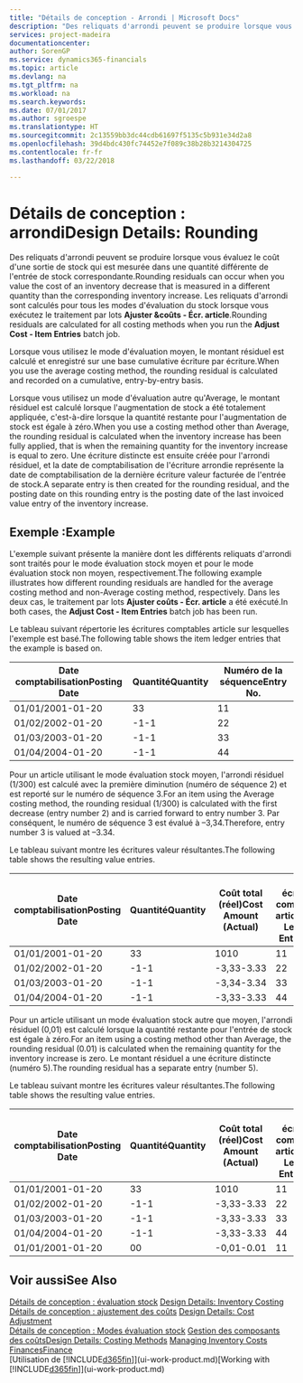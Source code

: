 ```yaml
---
title: "Détails de conception - Arrondi | Microsoft Docs"
description: "Des reliquats d'arrondi peuvent se produire lorsque vous évaluez le coût d'une sortie de stock qui est mesurée dans une quantité différente de l'entrée de stock correspondante. Les reliquats d'arrondi sont calculés pour tous les modes d'évaluation du stock lorsque vous exécutez le traitement par lots **Ajuster &coûts - Écr. article**."
services: project-madeira
documentationcenter: 
author: SorenGP
ms.service: dynamics365-financials
ms.topic: article
ms.devlang: na
ms.tgt_pltfrm: na
ms.workload: na
ms.search.keywords: 
ms.date: 07/01/2017
ms.author: sgroespe
ms.translationtype: HT
ms.sourcegitcommit: 2c13559bb3dc44cdb61697f5135c5b931e34d2a8
ms.openlocfilehash: 39d4bdc430fc74452e7f089c38b28b3214304725
ms.contentlocale: fr-fr
ms.lasthandoff: 03/22/2018

---
```

# <a name="design-details-rounding"></a><span data-ttu-id="4a3c9-104">Détails de conception : arrondi</span><span class="sxs-lookup"><span data-stu-id="4a3c9-104">Design Details: Rounding</span></span>
<span data-ttu-id="4a3c9-105">Des reliquats d'arrondi peuvent se produire lorsque vous évaluez le coût d'une sortie de stock qui est mesurée dans une quantité différente de l'entrée de stock correspondante.</span><span class="sxs-lookup"><span data-stu-id="4a3c9-105">Rounding residuals can occur when you value the cost of an inventory decrease that is measured in a different quantity than the corresponding inventory increase.</span></span> <span data-ttu-id="4a3c9-106">Les reliquats d'arrondi sont calculés pour tous les modes d'évaluation du stock lorsque vous exécutez le traitement par lots **Ajuster &coûts - Écr. article**.</span><span class="sxs-lookup"><span data-stu-id="4a3c9-106">Rounding residuals are calculated for all costing methods when you run the **Adjust Cost - Item Entries** batch job.</span></span>  

 <span data-ttu-id="4a3c9-107">Lorsque vous utilisez le mode d'évaluation moyen, le montant résiduel est calculé et enregistré sur une base cumulative écriture par écriture.</span><span class="sxs-lookup"><span data-stu-id="4a3c9-107">When you use the average costing method, the rounding residual is calculated and recorded on a cumulative, entry-by-entry basis.</span></span>  

 <span data-ttu-id="4a3c9-108">Lorsque vous utilisez un mode d'évaluation autre qu'Average, le montant résiduel est calculé lorsque l'augmentation de stock a été totalement appliquée, c'est-à-dire lorsque la quantité restante pour l'augmentation de stock est égale à zéro.</span><span class="sxs-lookup"><span data-stu-id="4a3c9-108">When you use a costing method other than Average, the rounding residual is calculated when the inventory increase has been fully applied, that is when the remaining quantity for the inventory increase is equal to zero.</span></span> <span data-ttu-id="4a3c9-109">Une écriture distincte est ensuite créée pour l'arrondi résiduel, et la date de comptabilisation de l'écriture arrondie représente la date de comptabilisation de la dernière écriture valeur facturée de l'entrée de stock.</span><span class="sxs-lookup"><span data-stu-id="4a3c9-109">A separate entry is then created for the rounding residual, and the posting date on this rounding entry is the posting date of the last invoiced value entry of the inventory increase.</span></span>  

## <a name="example"></a><span data-ttu-id="4a3c9-110">Exemple :</span><span class="sxs-lookup"><span data-stu-id="4a3c9-110">Example</span></span>  
 <span data-ttu-id="4a3c9-111">L'exemple suivant présente la manière dont les différents reliquats d'arrondi sont traités pour le mode évaluation stock moyen et pour le mode évaluation stock non moyen, respectivement.</span><span class="sxs-lookup"><span data-stu-id="4a3c9-111">The following example illustrates how different rounding residuals are handled for the average costing method and non-Average costing method, respectively.</span></span> <span data-ttu-id="4a3c9-112">Dans les deux cas, le traitement par lots **Ajuster coûts - Écr. article** a été exécuté.</span><span class="sxs-lookup"><span data-stu-id="4a3c9-112">In both cases, the **Adjust Cost - Item Entries** batch job has been run.</span></span>  

 <span data-ttu-id="4a3c9-113">Le tableau suivant répertorie les écritures comptables article sur lesquelles l'exemple est basé.</span><span class="sxs-lookup"><span data-stu-id="4a3c9-113">The following table shows the item ledger entries that the example is based on.</span></span>  

|<span data-ttu-id="4a3c9-114">Date comptabilisation</span><span class="sxs-lookup"><span data-stu-id="4a3c9-114">Posting Date</span></span>|<span data-ttu-id="4a3c9-115">Quantité</span><span class="sxs-lookup"><span data-stu-id="4a3c9-115">Quantity</span></span>|<span data-ttu-id="4a3c9-116">Numéro de la séquence</span><span class="sxs-lookup"><span data-stu-id="4a3c9-116">Entry No.</span></span>|  
|------------------|--------------|---------------|  
|<span data-ttu-id="4a3c9-117">01/01/20</span><span class="sxs-lookup"><span data-stu-id="4a3c9-117">01-01-20</span></span>|<span data-ttu-id="4a3c9-118">3</span><span class="sxs-lookup"><span data-stu-id="4a3c9-118">3</span></span>|<span data-ttu-id="4a3c9-119">1</span><span class="sxs-lookup"><span data-stu-id="4a3c9-119">1</span></span>|  
|<span data-ttu-id="4a3c9-120">01/02/20</span><span class="sxs-lookup"><span data-stu-id="4a3c9-120">02-01-20</span></span>|<span data-ttu-id="4a3c9-121">-1</span><span class="sxs-lookup"><span data-stu-id="4a3c9-121">-1</span></span>|<span data-ttu-id="4a3c9-122">2</span><span class="sxs-lookup"><span data-stu-id="4a3c9-122">2</span></span>|  
|<span data-ttu-id="4a3c9-123">01/03/20</span><span class="sxs-lookup"><span data-stu-id="4a3c9-123">03-01-20</span></span>|<span data-ttu-id="4a3c9-124">-1</span><span class="sxs-lookup"><span data-stu-id="4a3c9-124">-1</span></span>|<span data-ttu-id="4a3c9-125">3</span><span class="sxs-lookup"><span data-stu-id="4a3c9-125">3</span></span>|  
|<span data-ttu-id="4a3c9-126">01/04/20</span><span class="sxs-lookup"><span data-stu-id="4a3c9-126">04-01-20</span></span>|<span data-ttu-id="4a3c9-127">-1</span><span class="sxs-lookup"><span data-stu-id="4a3c9-127">-1</span></span>|<span data-ttu-id="4a3c9-128">4</span><span class="sxs-lookup"><span data-stu-id="4a3c9-128">4</span></span>|  

 <span data-ttu-id="4a3c9-129">Pour un article utilisant le mode évaluation stock moyen, l'arrondi résiduel (1/300) est calculé avec la première diminution (numéro de séquence 2) et est reporté sur le numéro de séquence 3.</span><span class="sxs-lookup"><span data-stu-id="4a3c9-129">For an item using the Average costing method, the rounding residual (1/300) is calculated with the first decrease (entry number 2) and is carried forward to entry number 3.</span></span> <span data-ttu-id="4a3c9-130">Par conséquent, le numéro de séquence 3 est évalué à –3,34.</span><span class="sxs-lookup"><span data-stu-id="4a3c9-130">Therefore, entry number 3 is valued at –3.34.</span></span>  

 <span data-ttu-id="4a3c9-131">Le tableau suivant montre les écritures valeur résultantes.</span><span class="sxs-lookup"><span data-stu-id="4a3c9-131">The following table shows the resulting value entries.</span></span>  

|<span data-ttu-id="4a3c9-132">Date comptabilisation</span><span class="sxs-lookup"><span data-stu-id="4a3c9-132">Posting Date</span></span>|<span data-ttu-id="4a3c9-133">Quantité</span><span class="sxs-lookup"><span data-stu-id="4a3c9-133">Quantity</span></span>|<span data-ttu-id="4a3c9-134">Coût total (réel)</span><span class="sxs-lookup"><span data-stu-id="4a3c9-134">Cost Amount (Actual)</span></span>|<span data-ttu-id="4a3c9-135">N° écriture comptable article</span><span class="sxs-lookup"><span data-stu-id="4a3c9-135">Item Ledger Entry No.</span></span>|<span data-ttu-id="4a3c9-136">Numéro de la séquence</span><span class="sxs-lookup"><span data-stu-id="4a3c9-136">Entry No.</span></span>|  
|------------------|--------------|----------------------------|---------------------------|---------------|  
|<span data-ttu-id="4a3c9-137">01/01/20</span><span class="sxs-lookup"><span data-stu-id="4a3c9-137">01-01-20</span></span>|<span data-ttu-id="4a3c9-138">3</span><span class="sxs-lookup"><span data-stu-id="4a3c9-138">3</span></span>|<span data-ttu-id="4a3c9-139">10</span><span class="sxs-lookup"><span data-stu-id="4a3c9-139">10</span></span>|<span data-ttu-id="4a3c9-140">1</span><span class="sxs-lookup"><span data-stu-id="4a3c9-140">1</span></span>|<span data-ttu-id="4a3c9-141">1</span><span class="sxs-lookup"><span data-stu-id="4a3c9-141">1</span></span>|  
|<span data-ttu-id="4a3c9-142">01/02/20</span><span class="sxs-lookup"><span data-stu-id="4a3c9-142">02-01-20</span></span>|<span data-ttu-id="4a3c9-143">-1</span><span class="sxs-lookup"><span data-stu-id="4a3c9-143">-1</span></span>|<span data-ttu-id="4a3c9-144">-3,33</span><span class="sxs-lookup"><span data-stu-id="4a3c9-144">-3.33</span></span>|<span data-ttu-id="4a3c9-145">2</span><span class="sxs-lookup"><span data-stu-id="4a3c9-145">2</span></span>|<span data-ttu-id="4a3c9-146">2</span><span class="sxs-lookup"><span data-stu-id="4a3c9-146">2</span></span>|  
|<span data-ttu-id="4a3c9-147">01/03/20</span><span class="sxs-lookup"><span data-stu-id="4a3c9-147">03-01-20</span></span>|<span data-ttu-id="4a3c9-148">-1</span><span class="sxs-lookup"><span data-stu-id="4a3c9-148">-1</span></span>|<span data-ttu-id="4a3c9-149">-3,34</span><span class="sxs-lookup"><span data-stu-id="4a3c9-149">-3.34</span></span>|<span data-ttu-id="4a3c9-150">3</span><span class="sxs-lookup"><span data-stu-id="4a3c9-150">3</span></span>|<span data-ttu-id="4a3c9-151">3</span><span class="sxs-lookup"><span data-stu-id="4a3c9-151">3</span></span>|  
|<span data-ttu-id="4a3c9-152">01/04/20</span><span class="sxs-lookup"><span data-stu-id="4a3c9-152">04-01-20</span></span>|<span data-ttu-id="4a3c9-153">-1</span><span class="sxs-lookup"><span data-stu-id="4a3c9-153">-1</span></span>|<span data-ttu-id="4a3c9-154">-3,33</span><span class="sxs-lookup"><span data-stu-id="4a3c9-154">-3.33</span></span>|<span data-ttu-id="4a3c9-155">4</span><span class="sxs-lookup"><span data-stu-id="4a3c9-155">4</span></span>|<span data-ttu-id="4a3c9-156">4</span><span class="sxs-lookup"><span data-stu-id="4a3c9-156">4</span></span>|  

 <span data-ttu-id="4a3c9-157">Pour un article utilisant un mode évaluation stock autre que moyen, l'arrondi résiduel (0,01) est calculé lorsque la quantité restante pour l'entrée de stock est égale à zéro.</span><span class="sxs-lookup"><span data-stu-id="4a3c9-157">For an item using a costing method other than Average, the rounding residual (0.01) is calculated when the remaining quantity for the inventory increase is zero.</span></span> <span data-ttu-id="4a3c9-158">Le montant résiduel a une écriture distincte (numéro 5).</span><span class="sxs-lookup"><span data-stu-id="4a3c9-158">The rounding residual has a separate entry (number 5).</span></span>  

 <span data-ttu-id="4a3c9-159">Le tableau suivant montre les écritures valeur résultantes.</span><span class="sxs-lookup"><span data-stu-id="4a3c9-159">The following table shows the resulting value entries.</span></span>  

|<span data-ttu-id="4a3c9-160">Date comptabilisation</span><span class="sxs-lookup"><span data-stu-id="4a3c9-160">Posting Date</span></span>|<span data-ttu-id="4a3c9-161">Quantité</span><span class="sxs-lookup"><span data-stu-id="4a3c9-161">Quantity</span></span>|<span data-ttu-id="4a3c9-162">Coût total (réel)</span><span class="sxs-lookup"><span data-stu-id="4a3c9-162">Cost Amount (Actual)</span></span>|<span data-ttu-id="4a3c9-163">N° écriture comptable article</span><span class="sxs-lookup"><span data-stu-id="4a3c9-163">Item Ledger Entry No.</span></span>|<span data-ttu-id="4a3c9-164">Numéro de la séquence</span><span class="sxs-lookup"><span data-stu-id="4a3c9-164">Entry No.</span></span>|  
|------------------|--------------|----------------------------|---------------------------|---------------|  
|<span data-ttu-id="4a3c9-165">01/01/20</span><span class="sxs-lookup"><span data-stu-id="4a3c9-165">01-01-20</span></span>|<span data-ttu-id="4a3c9-166">3</span><span class="sxs-lookup"><span data-stu-id="4a3c9-166">3</span></span>|<span data-ttu-id="4a3c9-167">10</span><span class="sxs-lookup"><span data-stu-id="4a3c9-167">10</span></span>|<span data-ttu-id="4a3c9-168">1</span><span class="sxs-lookup"><span data-stu-id="4a3c9-168">1</span></span>|<span data-ttu-id="4a3c9-169">1</span><span class="sxs-lookup"><span data-stu-id="4a3c9-169">1</span></span>|  
|<span data-ttu-id="4a3c9-170">01/02/20</span><span class="sxs-lookup"><span data-stu-id="4a3c9-170">02-01-20</span></span>|<span data-ttu-id="4a3c9-171">-1</span><span class="sxs-lookup"><span data-stu-id="4a3c9-171">-1</span></span>|<span data-ttu-id="4a3c9-172">-3,33</span><span class="sxs-lookup"><span data-stu-id="4a3c9-172">-3.33</span></span>|<span data-ttu-id="4a3c9-173">2</span><span class="sxs-lookup"><span data-stu-id="4a3c9-173">2</span></span>|<span data-ttu-id="4a3c9-174">2</span><span class="sxs-lookup"><span data-stu-id="4a3c9-174">2</span></span>|  
|<span data-ttu-id="4a3c9-175">01/03/20</span><span class="sxs-lookup"><span data-stu-id="4a3c9-175">03-01-20</span></span>|<span data-ttu-id="4a3c9-176">-1</span><span class="sxs-lookup"><span data-stu-id="4a3c9-176">-1</span></span>|<span data-ttu-id="4a3c9-177">-3,33</span><span class="sxs-lookup"><span data-stu-id="4a3c9-177">-3.33</span></span>|<span data-ttu-id="4a3c9-178">3</span><span class="sxs-lookup"><span data-stu-id="4a3c9-178">3</span></span>|<span data-ttu-id="4a3c9-179">3</span><span class="sxs-lookup"><span data-stu-id="4a3c9-179">3</span></span>|  
|<span data-ttu-id="4a3c9-180">01/04/20</span><span class="sxs-lookup"><span data-stu-id="4a3c9-180">04-01-20</span></span>|<span data-ttu-id="4a3c9-181">-1</span><span class="sxs-lookup"><span data-stu-id="4a3c9-181">-1</span></span>|<span data-ttu-id="4a3c9-182">-3,33</span><span class="sxs-lookup"><span data-stu-id="4a3c9-182">-3.33</span></span>|<span data-ttu-id="4a3c9-183">4</span><span class="sxs-lookup"><span data-stu-id="4a3c9-183">4</span></span>|<span data-ttu-id="4a3c9-184">4</span><span class="sxs-lookup"><span data-stu-id="4a3c9-184">4</span></span>|  
|<span data-ttu-id="4a3c9-185">01/01/20</span><span class="sxs-lookup"><span data-stu-id="4a3c9-185">01-01-20</span></span>|<span data-ttu-id="4a3c9-186">0</span><span class="sxs-lookup"><span data-stu-id="4a3c9-186">0</span></span>|<span data-ttu-id="4a3c9-187">-0,01</span><span class="sxs-lookup"><span data-stu-id="4a3c9-187">-0.01</span></span>|<span data-ttu-id="4a3c9-188">1</span><span class="sxs-lookup"><span data-stu-id="4a3c9-188">1</span></span>|<span data-ttu-id="4a3c9-189">5</span><span class="sxs-lookup"><span data-stu-id="4a3c9-189">5</span></span>|  

## <a name="see-also"></a><span data-ttu-id="4a3c9-190">Voir aussi</span><span class="sxs-lookup"><span data-stu-id="4a3c9-190">See Also</span></span>  
 <span data-ttu-id="4a3c9-191">[Détails de conception : évaluation stock](design-details-inventory-costing.md) </span><span class="sxs-lookup"><span data-stu-id="4a3c9-191">[Design Details: Inventory Costing](design-details-inventory-costing.md) </span></span>  
 <span data-ttu-id="4a3c9-192">[Détails de conception : ajustement des coûts](design-details-cost-adjustment.md) </span><span class="sxs-lookup"><span data-stu-id="4a3c9-192">[Design Details: Cost Adjustment](design-details-cost-adjustment.md) </span></span>  
 <span data-ttu-id="4a3c9-193">[Détails de conception : Modes évaluation stock](design-details-costing-methods.md) [Gestion des composants des coûts](finance-manage-inventory-costs.md)</span><span class="sxs-lookup"><span data-stu-id="4a3c9-193">[Design Details: Costing Methods](design-details-costing-methods.md) [Managing Inventory Costs](finance-manage-inventory-costs.md)</span></span>  
 [<span data-ttu-id="4a3c9-194">Finances</span><span class="sxs-lookup"><span data-stu-id="4a3c9-194">Finance</span></span>](finance.md)  
 <span data-ttu-id="4a3c9-195">[Utilisation de [!INCLUDE[d365fin](includes/d365fin_md.md)]](ui-work-product.md)</span><span class="sxs-lookup"><span data-stu-id="4a3c9-195">[Working with [!INCLUDE[d365fin](includes/d365fin_md.md)]](ui-work-product.md)</span></span>

